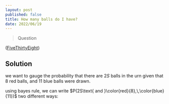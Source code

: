 ```yaml
---
layout: post
published: false
title: How many balls do I have?
date: 2022/06/19
---
```


>Question

<!--more-->

([FiveThirtyEight](URL))

## Solution

we want to gauge the probability that there are $2S$ balls in the urn given that $8$ red balls, and $11$ blue balls were drawn.

using bayes rule, we can write $P(2S\text{ and }\color{red}{8},\,\color{blue}{11})$ two different ways:



<br>
